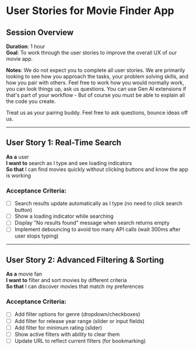 # User Stories for Movie Finder App

## Session Overview
**Duration**: 1 hour  
**Goal**: To work through the user stories to improve the overall UX of our movie app. 

**Notes**: We do not expect you to complete all user stories. We are primarily looking to see how you approach the tasks, your problem solving skills, and how you pair with others. Feel free to work how you would normally work, you can look things up, ask us questions. You can use Gen AI extensions if that's part of your workflow - But of course you must be able to explain all the code you create.

Treat us as your pairing buddy. Feel free to ask questions, bounce ideas off us.

---

## User Story 1: Real-Time Search
**As a** user  
**I want to** search as I type and see loading indicators  
**So that** I can find movies quickly without clicking buttons and know the app is working

### Acceptance Criteria:
- [ ] Search results update automatically as I type (no need to click search button)
- [ ] Show a loading indicator while searching
- [ ] Display "No results found" message when search returns empty
- [ ] Implement debouncing to avoid too many API calls (wait 300ms after user stops typing)

---

## User Story 2: Advanced Filtering & Sorting
**As a** movie fan  
**I want to** filter and sort movies by different criteria  
**So that** I can discover movies that match my preferences

### Acceptance Criteria:
- [ ] Add filter options for genre (dropdown/checkboxes)
- [ ] Add filter for release year range (slider or input fields)
- [ ] Add filter for minimum rating (slider)
- [ ] Show active filters with ability to clear them
- [ ] Update URL to reflect current filters (for bookmarking)
